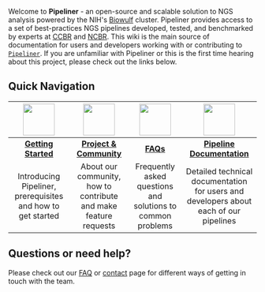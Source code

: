 Welcome to **Pipeliner** - an open-source and scalable solution to NGS analysis powered by the NIH's [Biowulf](https://hpc.nih.gov/) cluster. 
Pipeliner provides access to a set of best-practices NGS pipelines developed, tested, and benchmarked by experts at [CCBR](https://ccbr.ccr.cancer.gov/) and [NCBR](https://ncbr.ncifcrf.gov/). This wiki is the main source of documentation for users and developers working with or contributing to [`Pipeliner`](https://github.com/CCBR/Pipeliner). If you are unfamiliar with Pipeliner or this is the first time hearing about this project, please check out the links below.
## Quick Navigation
| <img src="https://github.com/CCBR/Pipeliner/wiki/Images/assets/dna_icon.png" width="64px" height="64px"/> |<img src="https://github.com/CCBR/Pipeliner/wiki/Images/assets/group_icon.png" width="64px" height="64px"/> | <img src="https://github.com/CCBR/Pipeliner/wiki/Images/assets/question_icon.png" width="64px" height="64px"/> | <img src="https://github.com/CCBR/Pipeliner/wiki/Images/assets/doc_icon.png" width="64px" height="64px"/> |
|:----------------------------:|:---------------------------------:|:-------------------------------:|:---------------------------:|
| **[Getting Started](https://github.com/CCBR/Pipeliner/wiki/1.-Introduction-to-Pipeliner#introduction-to-pipeliner)** | **[Project & Community](https://github.com/CCBR/Pipeliner/wiki/Community-and-contribution)**       | **[FAQs](https://github.com/CCBR/Pipeliner/wiki/7.-FAQ#faq)** | **[Pipeline Documentation](https://github.com/CCBR/Pipeliner/wiki/Pipeline-Documentation)** |
| Introducing Pipeliner, prerequisites and how to get started | About our community, how to contribute and make feature requests | Frequently asked questions and solutions to common problems | Detailed technical documentation for users and developers about each of our pipelines |
## Questions or need help?
Please check out our [FAQ](https://github.com/CCBR/Pipeliner/wiki/7.-FAQ#faq) or [contact](https://github.com/CCBR/Pipeliner/wiki/Contact-us) page for different ways of getting in touch with the team.